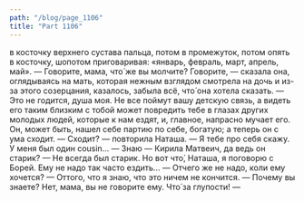 ```yaml
---
path: "/blog/page_1106"
title: "Part 1106"
---
```


в косточку верхнего сустава пальца, потом в промежуток, потом опять в косточку, шопотом приговаривая: «январь, февраль, март, апрель, май».
— Говорите, мама, что́ же вы молчите? Говорите, — сказала она, оглядываясь на мать, которая нежным взглядом смотрела на дочь и из-за этого созерцания, казалось, забыла всё, что́ она хотела сказать.
— Это не годится, душа моя. Не все поймут вашу детскую связь, а видеть его таким близким с тобой может повредить тебе в глазах других молодых людей, которые к нам ездят, и, главное, напрасно мучает его. Он, может быть, нашел себе партию по себе, богатую; а теперь он с ума сходит.
— Сходит? — повторила Наташа.
— Я тебе про себя скажу. У меня был один cousin...
— Знаю — Кирила Матвеич, да ведь он старик?
— Не всегда был старик. Но вот что́, Наташа, я поговорю с Борей. Ему не надо так часто ездить...
— Отчего же не надо, коли ему хочется?
— Оттого, что я знаю, что это ничем не кончится.
— Почему вы знаете? Нет, мама, вы не говорите ему. Что́ за глупости! — 
